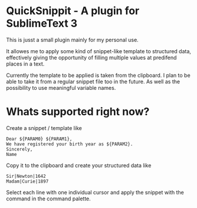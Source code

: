# QuickSnippit - A plugin for SublimeText 3

This is jusst a small plugin mainly for my personal use.

It allowes me to apply some kind of snippet-like template to structured data, effectively giving the opportunity of filling multiple values at predifend places in a text.

Currently the template to be applied is taken from the clipboard. I plan to be able to take it from a regular snippet file too in the future. As well as the possibility to use meaningful variable names.

# Whats supported right now?

Create a snippet / template like

    Dear ${PARAM0} ${PARAM1},
    We have registered your birth year as ${PARAM2}.
    Sincerely,
    Name


Copy it to the clipboard and create your structured data like

    Sir|Newton|1642
    Madam|Curie|1897

Select each line with one individual cursor and apply the snippet with the command in the command palette.

